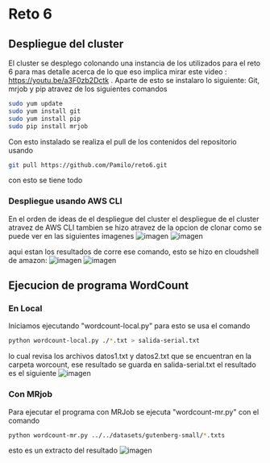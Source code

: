 # Reto 6

## Despliegue del cluster 
El cluster se desplego colonando una instancia de los utilizados para el reto 6 para mas detalle acerca de lo que eso implica mirar este video : https://youtu.be/a3F0zb2Dctk .
Aparte de esto se instalaro lo siguiente: Git, mrjob y pip atravez de los siguientes comandos
```bash
sudo yum update
sudo yum install git
sudo yum install pip
sudo pip install mrjob
```
Con esto instalado se realiza el pull de los contenidos del repositorio usando
```bash
git pull https://github.com/Pamilo/reto6.git
```
con esto  se tiene todo
### Despliegue usando AWS CLI
En el orden de ideas de el despliegue del cluster el despliegue de el cluster atravez de AWS CLI tambien se hizo atravez de la opcion de clonar como se puede ver en las siguientes imagenes
![imagen](https://github.com/Pamilo/reto6/assets/81716232/a21e5965-4de8-4768-99b5-b49be933bd65)
![imagen](https://github.com/Pamilo/reto6/assets/81716232/945a8ab5-5213-4377-8831-236c154abe34)

aqui estan los resultados de corre ese comando, esto se hizo en cloudshell de amazon:
![imagen](https://github.com/Pamilo/reto6/assets/81716232/fc21e192-3897-4787-9d63-a145854771b1)
![imagen](https://github.com/Pamilo/reto6/assets/81716232/e3136053-cb64-4654-97bd-a017e990db58)

## Ejecucion de programa WordCount
### En Local
Iniciamos ejecutando "wordcount-local.py" para esto se usa el comando
```bash
python wordcount-local.py ./*.txt > salida-serial.txt
```
lo cual revisa los archivos datos1.txt y datos2.txt que se encuentran en la carpeta worcount, ese resultado se guarda en salida-serial.txt el resultado es el siguiente
![imagen](https://github.com/Pamilo/reto6/assets/81716232/c436321a-03cc-42ff-b7eb-c0fce9942759)

### Con MRjob
Para ejecutar el programa con MRJob se ejecuta  "wordcount-mr.py" con el comando
```bash
python wordcount-mr.py ../../datasets/gutenberg-small/*.txts
```
esto es un extracto del resultado
![imagen](https://github.com/Pamilo/reto6/assets/81716232/3d439aeb-3647-4591-aa92-e1f6e7842215)
